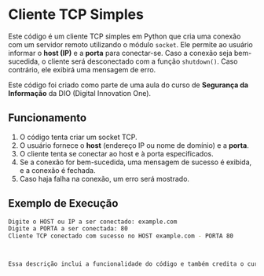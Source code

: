 # Cliente TCP Simples

Este código é um cliente TCP simples em Python que cria uma conexão com um servidor remoto utilizando o módulo `socket`. Ele permite ao usuário informar o **host (IP)** e a **porta** para conectar-se. Caso a conexão seja bem-sucedida, o cliente será desconectado com a função `shutdown()`. Caso contrário, ele exibirá uma mensagem de erro.

Este código foi criado como parte de uma aula do curso de **Segurança da Informação** da DIO (Digital Innovation One).

## Funcionamento

1. O código tenta criar um socket TCP.
2. O usuário fornece o **host** (endereço IP ou nome de domínio) e a **porta**.
3. O cliente tenta se conectar ao host e à porta especificados.
4. Se a conexão for bem-sucedida, uma mensagem de sucesso é exibida, e a conexão é fechada.
5. Caso haja falha na conexão, um erro será mostrado.

## Exemplo de Execução

```bash
Digite o HOST ou IP a ser conectado: example.com
Digite a PORTA a ser conectada: 80
Cliente TCP conectado com sucesso no HOST example.com - PORTA 80



Essa descrição inclui a funcionalidade do código e também credita o curso de **Segurança da Informação** da DIO.

